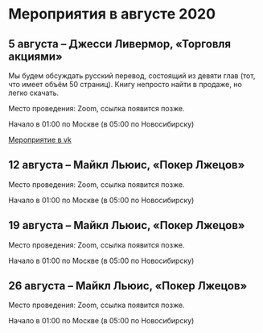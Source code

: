 # Мероприятия в августе 2020

## 5 августа – Джесси Ливермор, «Торговля акциями»

Мы будем обсуждать русский перевод, состоящий из девяти глав (тот, что имеет объём 50 страниц). Книгу непросто найти в продаже, но легко скачать.

Место проведения: Zoom, ссылка появится позже.

Начало в 01:00 по Москве (в 05:00 по Новосибирску)

[Мероприятие в vk](https://vk.com/event197388189)

## 12 августа – Майкл Льюис, «Покер Лжецов»

Место проведения: Zoom, ссылка появится позже.

Начало в 01:00 по Москве (в 05:00 по Новосибирску)

## 19 августа – Майкл Льюис, «Покер Лжецов»

Место проведения: Zoom, ссылка появится позже.

Начало в 01:00 по Москве (в 05:00 по Новосибирску)

## 26 августа – Майкл Льюис, «Покер Лжецов»

Место проведения: Zoom, ссылка появится позже.

Начало в 01:00 по Москве (в 05:00 по Новосибирску)
